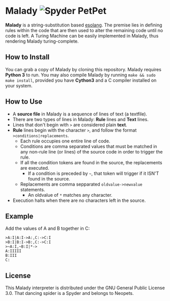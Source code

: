 # Malady ![Spyder PetPet](http://images.neopets.com/template_images/spyder_black_dance.gif)
**Malady** is a string-substitution based [esolang](https://en.wikipedia.org/wiki/Esoteric_programming_language). The premise
lies in defining rules within the code that are then used to alter the remaining code until no code is left. A Turing Machine
can be easily implemented in Malady, thus rendering Malady turing-complete.

## How to Install
You can grab a copy of Malady by cloning this repository. Malady requires **Python 3** to run. You may also compile
Malady by running `make && sudo make install`, provided you have **Cython3** and a C compiler installed on your system.

## How to Use
 - A **source file** in Malady is a sequence of lines of text (a textfile).
 - There are two types of lines in Malady: **Rule** lines and **Text** lines.
 - Lines that don't begin with `>` are considered plain **text**.
 - **Rule** lines begin with the character `>`, and follow the format `>conditions|replacements`.
   - Each rule occupies one entire line of code.
   - Conditions are comma separated values that must be matched in any non-rule line (or lines) of the source code
     in order to trigger the rule.
   - If all the condition tokens are found in the source, the replacements are executed.
     - If a condition is preceded by `~`, that token will trigger if it ISN'T found in the source.
   - Replacements are comma sepparated `oldvalue->newvalue` statements.
     - An oldvalue of `*` matches any character.
 - Execution halts when there are no characters left in the source.
 
## Example
Add the values of A and B together in C:
```
>A:I|A:I->A:,C:->C:I
>B:I|B:I->B:,C:->C:I
>~A:I,~B:I|*->
A:IIIII
B:III
C:
```


## License

This Malady interpreter is distributed under the GNU General Public License 3.0. That dancing spider is a Spyder and belongs to Neopets.
